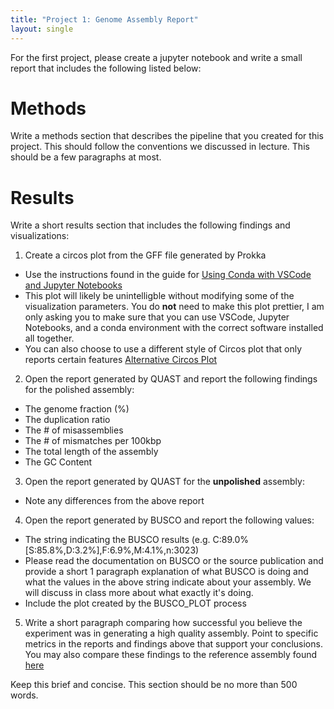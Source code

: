 ```yaml
---
title: "Project 1: Genome Assembly Report"
layout: single
---
```


For the first project, please create a jupyter notebook and write a small
report that includes the following listed below:


# Methods 

Write a methods section that describes the pipeline that you created for this 
project. This should follow the conventions we discussed in lecture. This should
be a few paragraphs at most. 

# Results

Write a short results section that includes the following findings and visualizations:

1. Create a circos plot from the GFF file generated by Prokka
- Use the instructions found in the guide for [Using Conda with VSCode and Jupyter Notebooks]({{site.baseurl}}/guides/notebooks_computational_envs/)
- This plot will likely be unintelligble without modifying some of the visualization
parameters. You do **not** need to make this plot prettier, I am only asking you to
make sure that you can use VSCode, Jupyter Notebooks, and a conda environment with
the correct software installed all together. 
- You can also choose to use a different style of Circos plot that only reports
certain features [Alternative Circos Plot](https://moshi4.github.io/pyCirclize/circos_plot/#3-mycoplasma-alvi)

2. Open the report generated by QUAST and report the following findings for the polished assembly:
- The genome fraction (%)
- The duplication ratio
- The # of misassemblies
- The # of mismatches per 100kbp
- The total length of the assembly
- The GC Content


3. Open the report generated by QUAST for the **unpolished** assembly:
- Note any differences from the above report


4. Open the report generated by BUSCO and report the following values:
- The string indicating the BUSCO results (e.g. C:89.0%[S:85.8%,D:3.2%],F:6.9%,M:4.1%,n:3023)
- Please read the documentation on BUSCO or the source publication and provide a
short 1 paragraph explanation of what BUSCO is doing and what the values in the
above string indicate about your assembly. We will discuss in class more about
what exactly it's doing. 
- Include the plot created by the BUSCO_PLOT process

5. Write a short paragraph comparing how successful you believe the experiment
was in generating a high quality assembly. Point to specific metrics in the
reports and findings above that support your conclusions. You may also compare
these findings to the reference assembly found [here](https://www.ncbi.nlm.nih.gov/datasets/genome/GCF_000172635.2/)

Keep this brief and concise. This section should be no more than 500 words. 